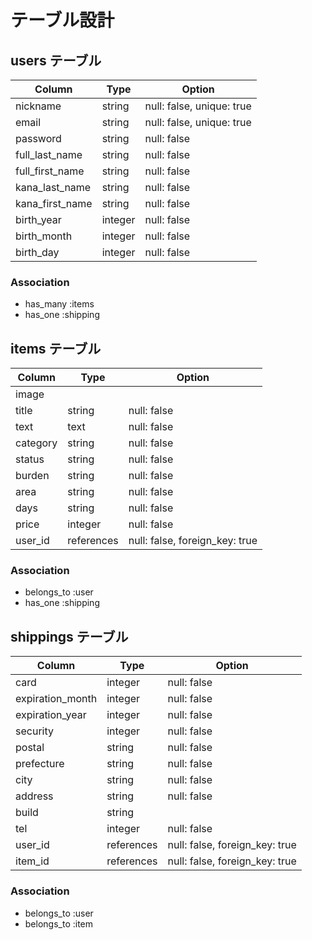 # テーブル設計

## users テーブル

| Column          | Type    | Option                    |
|-----------------| ------- | ------------------------- |
| nickname        | string  | null: false, unique: true |
| email           | string  | null: false, unique: true |
| password        | string  | null: false               |
| full_last_name  | string  | null: false               |
| full_first_name | string  | null: false               |
| kana_last_name  | string  | null: false               |
| kana_first_name | string  | null: false               |
| birth_year      | integer | null: false               |
| birth_month     | integer | null: false               |
| birth_day       | integer | null: false               |

### Association

- has_many :items
- has_one  :shipping

## items テーブル

| Column   | Type       | Option                         |
| -------- | ---------- | ------------------------------ |
| image    |            |                                |
| title    | string     | null: false                    |
| text     | text       | null: false                    |
| category | string     | null: false                    |
| status   | string     | null: false                    |
| burden   | string     | null: false                    |
| area     | string     | null: false                    |
| days     | string     | null: false                    |
| price    | integer    | null: false                    |
| user_id  | references | null: false, foreign_key: true |

### Association

- belongs_to :user
- has_one    :shipping

## shippings テーブル

| Column           | Type       | Option                         |
| ---------------- | ---------- | ------------------------------ |
| card             | integer    | null: false                    |
| expiration_month | integer    | null: false                    |
| expiration_year  | integer    | null: false                    |
| security         | integer    | null: false                    |
| postal           | string     | null: false                    |
| prefecture       | string     | null: false                    |
| city             | string     | null: false                    |
| address          | string     | null: false                    |
| build            | string     |                                |
| tel              | integer    | null: false                    |
| user_id          | references | null: false, foreign_key: true |
| item_id          | references | null: false, foreign_key: true |

### Association

- belongs_to :user
- belongs_to :item